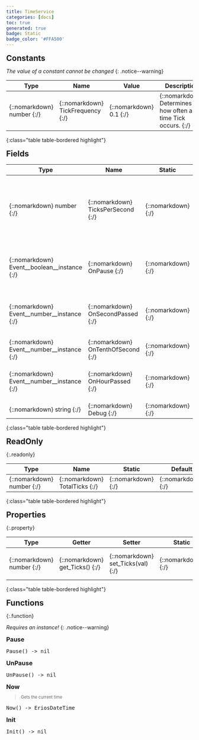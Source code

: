 ```yaml
---
title: TimeService
categories: [docs]
toc: true
generated: true
badge: Static
badge_color: '#FFA500'
---
```

<style>
h2 {
    margin-top: 1rem;
    margin-bottom: 0.5rem;
    padding: 0;
}

h3 {
    margin-top: 0.25rem;
    margin-bottom: 0.25rem;
}

.notice--warning {
    margin-top: 0.25rem !important;
    margin-bottom: 1rem !important;
}
blockquote {
    margin-top: 0.4rem;
    margin-bottom: 0.25rem; 
}
blockquote p {
    margin-bottom: 0 !important;
    font-size: 0.8em !important;
}
table {width: 100%; }
td {width: 1px; }
td:last-child {width: 100%; }
#main {max-width: 1500px !important;}
h2.constructor::before {
  font-family: "Font Awesome 6 Free";
  font-weight: 900;
  content: "\f013";
  margin-right: 0.5em;
}
h2.readonly::before {
  font-family: "Font Awesome 6 Free";
  font-weight: 900;
  content: "\f023";
  margin-right: 0.5em;
}
h2.property::before {
  font-family: "Font Awesome 6 Free";
  font-weight: 900;
  content: "\f466";
  margin-right: 0.5em;
}
h2.function::before {
  font-family: "Font Awesome 6 Free";
  font-weight: 900;
  content: "\f0e7";
  margin-right: 0.5em;
}
</style>
            


## Constants
*The value of a constant cannot be changed*
{: .notice--warning}

| Type | Name | Value | Description
| --- | --- | --- | --- |
| {::nomarkdown} <span class='kt'>number</span> {:/} | {::nomarkdown} <span class='o'>TickFrequency</span> {:/} | {::nomarkdown} <span class='m'>0.1</span> {:/} | {::nomarkdown} <span class='c'>Determines how often a time Tick occurs.</span> {:/} |
{:class="table table-bordered highlight"}

## Fields

| Type | Name | Static | Default | Description |
| --- | --- | --- | --- | --- |
| {::nomarkdown} <span class='kt'>number</span> {:/} | {::nomarkdown} <span class='o'>TicksPerSecond</span> {:/} | {::nomarkdown}   {:/} | {::nomarkdown}  {:/} | {::nomarkdown} <span class='c'>Determines how many ticks a second requires. Increasing or decreasing this value will speed-up/slow-down time</span> {:/} |
| {::nomarkdown} <span class='kt'>Event__boolean__instance</span> {:/} | {::nomarkdown} <span class='o'>OnPause</span> {:/} | {::nomarkdown}   {:/} | {::nomarkdown}  {:/} | {::nomarkdown} <span class='c'>Invoked whenever the game is paused/unpaused</span> {:/} |
| {::nomarkdown} <span class='kt'>Event__number__instance</span> {:/} | {::nomarkdown} <span class='o'>OnSecondPassed</span> {:/} | {::nomarkdown}   {:/} | {::nomarkdown}  {:/} | {::nomarkdown} <span class='c'>OnSecondPassed is called whenever a second has passed</span> {:/} |
| {::nomarkdown} <span class='kt'>Event__number__instance</span> {:/} | {::nomarkdown} <span class='o'>OnTenthOfSecond</span> {:/} | {::nomarkdown}   {:/} | {::nomarkdown}  {:/} | {::nomarkdown} <span class='c'>Invoked every 0.1s</span> {:/} |
| {::nomarkdown} <span class='kt'>Event__number__instance</span> {:/} | {::nomarkdown} <span class='o'>OnHourPassed</span> {:/} | {::nomarkdown}   {:/} | {::nomarkdown}  {:/} | {::nomarkdown} <span class='c'>OnHourPassed is called whenever an hour has passed</span> {:/} |
| {::nomarkdown} <span class='kt'>string</span> {:/} | {::nomarkdown} <span class='o'>Debug</span> {:/} | {::nomarkdown}   {:/} | {::nomarkdown}  {:/} | {::nomarkdown} <span class='c'></span> {:/} |
{:class="table table-bordered highlight"}

## ReadOnly
{:.readonly}

| Type | Name | Static | Default | Description |
| --- | --- | --- | --- | --- |
| {::nomarkdown} <span class='kt'>number</span> {:/} | {::nomarkdown} <span class='nf'>TotalTicks</span> {:/} | {::nomarkdown}   {:/} | {::nomarkdown}  {:/} | {::nomarkdown} <span class='c'></span> {:/} |
{:class="table table-bordered highlight"}

## Properties
{:.property}

| Type | Getter | Setter | Static | Default | Description |
| --- | --- | --- | --- | --- | --- |
| {::nomarkdown} <span class='kt'>number</span> {:/} | {::nomarkdown} <span class='nf'>get_Ticks</span>() {:/} | {::nomarkdown} <span class='nf'>set_Ticks</span>(<span class='o'>val</span>) {:/} | {::nomarkdown}   {:/} | {::nomarkdown}  {:/} | {::nomarkdown} <span class='c'>0.1s is the equivalent to a single tick</span> {:/} |
{:class="table table-bordered highlight"}

## Functions
{:.function}

*Requires an instance!*
{: .notice--warning}

### Pause
<div class ="highlighter-rouge">
<div class ="highlight">
<pre class ="highlight">
<span class='nf'>Pause</span>() -> <span class='kt'>nil</span>
</pre>
</div>
</div>

### UnPause
<div class ="highlighter-rouge">
<div class ="highlight">
<pre class ="highlight">
<span class='nf'>UnPause</span>() -> <span class='kt'>nil</span>
</pre>
</div>
</div>

### Now
> Gets the current time
<div class ="highlighter-rouge">
<div class ="highlight">
<pre class ="highlight">
<span class='nf'>Now</span>() -> <span class='kt'>EriosDateTime</span>
</pre>
</div>
</div>

### Init
<div class ="highlighter-rouge">
<div class ="highlight">
<pre class ="highlight">
<span class='nf'>Init</span>() -> <span class='kt'>nil</span>
</pre>
</div>
</div>

